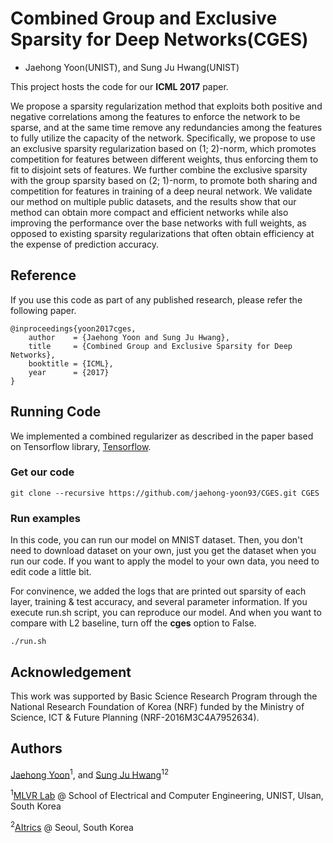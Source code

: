 # Combined Group and Exclusive Sparsity for Deep Networks(CGES)
+ Jaehong Yoon(UNIST), and Sung Ju Hwang(UNIST)

This project hosts the code for our **ICML 2017** paper.

We propose a sparsity regularization method that exploits both positive and negative correlations among the features to enforce the network to be sparse, and at the same time remove any redundancies among the features to fully utilize the capacity of the network. Specifically, we propose to use an exclusive sparsity regularization based on (1; 2)-norm, which promotes competition for features between different weights, thus enforcing them to fit to disjoint sets of features. We further combine the exclusive sparsity with the group sparsity based on (2; 1)-norm, to promote both sharing and competition for features in training of a deep neural network. We validate our method on multiple public datasets, and the results show that our method can obtain more compact and efficient networks while also improving the performance over the base networks with full weights, as opposed to existing sparsity regularizations that often obtain efficiency at the expense of prediction accuracy.

## Reference

If you use this code as part of any published research, please refer the following paper.

```
@inproceedings{yoon2017cges,
    author    = {Jaehong Yoon and Sung Ju Hwang},
    title     = {Combined Group and Exclusive Sparsity for Deep Networks},
    booktitle = {ICML},
    year      = {2017}
}
```

## Running Code

We implemented a combined regularizer as described in the paper based on Tensorflow library, [Tensorflow](https://www.tensorflow.org/).

### Get our code
```
git clone --recursive https://github.com/jaehong-yoon93/CGES.git CGES
```

### Run examples

In this code, you can run our model on MNIST dataset. Then, you don't need to download dataset on your own, just you get the dataset when you run our code.
If you want to apply the model to your own data, you need to edit code a little bit. 

For convinence, we added the logs that are printed out sparsity of each layer, training & test accuracy, and several parameter information.
If you execute run.sh script, you can reproduce our model. And when you want to compare with L2 baseline, turn off the **cges** option to False. 

```
./run.sh
```

## Acknowledgement

This work was supported by Basic Science Research Program through the National Research Foundation of Korea (NRF) funded by the Ministry of Science, ICT & Future Planning (NRF-2016M3C4A7952634).

## Authors

[Jaehong Yoon](http://vision.snu.ac.kr/jaehong-yoon93/)<sup>1</sup>, and [Sung Ju Hwang](http://www.sungjuhwang.com/)<sup>1</sup><sup>2</sup>

<sup>1</sup>[MLVR Lab](http://ml.unist.ac.kr/) @ School of Electrical and Computer Engineering, UNIST, Ulsan, South Korea

<sup>2</sup>[AItrics](https://www.aitrics.com/) @ Seoul, South Korea
